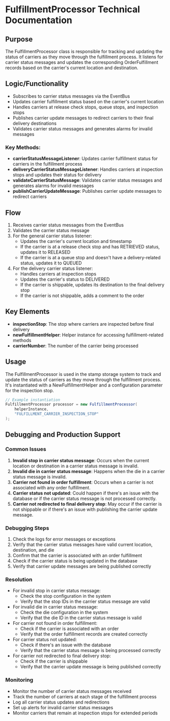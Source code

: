 # FulfillmentProcessor Technical Documentation

## Purpose
The FulfillmentProcessor class is responsible for tracking and updating the status of carriers as they move through the fulfillment process. It listens for carrier status messages and updates the corresponding OrderFulfillment records based on the carrier's current location and destination.

## Logic/Functionality
- Subscribes to carrier status messages via the EventBus
- Updates carrier fulfillment status based on the carrier's current location
- Handles carriers at release check stops, queue stops, and inspection stops
- Publishes carrier update messages to redirect carriers to their final delivery destinations
- Validates carrier status messages and generates alarms for invalid messages

### Key Methods:
- **carrierStatusMessageListener**: Updates carrier fulfillment status for carriers in the fulfillment process
- **deliveryCarrierStatusMessageListener**: Handles carriers at inspection stops and updates their status for delivery
- **validateCarrierStatusMessage**: Validates carrier status messages and generates alarms for invalid messages
- **publishCarrierUpdateMessage**: Publishes carrier update messages to redirect carriers

## Flow
1. Receives carrier status messages from the EventBus
2. Validates the carrier status message
3. For the general carrier status listener:
   - Updates the carrier's current location and timestamp
   - If the carrier is at a release check stop and has RETRIEVED status, updates it to RELEASED
   - If the carrier is at a queue stop and doesn't have a delivery-related status, updates it to QUEUED
4. For the delivery carrier status listener:
   - Handles carriers at inspection stops
   - Updates the carrier's status to DELIVERED
   - If the carrier is shippable, updates its destination to the final delivery stop
   - If the carrier is not shippable, adds a comment to the order

## Key Elements
- **inspectionStop**: The stop where carriers are inspected before final delivery
- **newFulfillmentHelper**: Helper instance for accessing fulfillment-related methods
- **carrierNumber**: The number of the carrier being processed

## Usage
The FulfillmentProcessor is used in the stamp storage system to track and update the status of carriers as they move through the fulfillment process. It's instantiated with a NewFulfillmentHelper and a configuration parameter for the inspection stop.

```java
// Example instantiation
FulfillmentProcessor processor = new FulfillmentProcessor(
    helperInstance,
    "FULFILLMENT_CARRIER_INSPECTION_STOP"
);
```

## Debugging and Production Support

### Common Issues
1. **Invalid stop in carrier status message**: Occurs when the current location or destination in a carrier status message is invalid.
2. **Invalid die in carrier status message**: Happens when the die in a carrier status message is invalid.
3. **Carrier not found in order fulfillment**: Occurs when a carrier is not associated with any order fulfillment.
4. **Carrier status not updated**: Could happen if there's an issue with the database or if the carrier status message is not processed correctly.
5. **Carrier not redirected to final delivery stop**: May occur if the carrier is not shippable or if there's an issue with publishing the carrier update message.

### Debugging Steps
1. Check the logs for error messages or exceptions
2. Verify that the carrier status messages have valid current location, destination, and die
3. Confirm that the carrier is associated with an order fulfillment
4. Check if the carrier status is being updated in the database
5. Verify that carrier update messages are being published correctly

### Resolution
- For invalid stop in carrier status message:
  - Check the stop configuration in the system
  - Verify that the stop IDs in the carrier status message are valid
- For invalid die in carrier status message:
  - Check the die configuration in the system
  - Verify that the die ID in the carrier status message is valid
- For carrier not found in order fulfillment:
  - Check if the carrier is associated with an order
  - Verify that the order fulfillment records are created correctly
- For carrier status not updated:
  - Check if there's an issue with the database
  - Verify that the carrier status message is being processed correctly
- For carrier not redirected to final delivery stop:
  - Check if the carrier is shippable
  - Verify that the carrier update message is being published correctly

### Monitoring
- Monitor the number of carrier status messages received
- Track the number of carriers at each stage of the fulfillment process
- Log all carrier status updates and redirections
- Set up alerts for invalid carrier status messages
- Monitor carriers that remain at inspection stops for extended periods